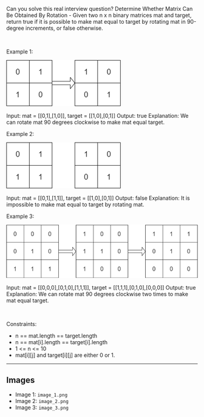 Can you solve this real interview question? Determine Whether Matrix Can Be Obtained By Rotation - Given two n x n binary matrices mat and target, return true if it is possible to make mat equal to target by rotating mat in 90-degree increments, or false otherwise.

 

Example 1:

![Example 1](./image_1.png)


Input: mat = [[0,1],[1,0]], target = [[1,0],[0,1]]
Output: true
Explanation: We can rotate mat 90 degrees clockwise to make mat equal target.


Example 2:

![Example 2](./image_2.png)


Input: mat = [[0,1],[1,1]], target = [[1,0],[0,1]]
Output: false
Explanation: It is impossible to make mat equal to target by rotating mat.


Example 3:

![Example 3](./image_3.png)


Input: mat = [[0,0,0],[0,1,0],[1,1,1]], target = [[1,1,1],[0,1,0],[0,0,0]]
Output: true
Explanation: We can rotate mat 90 degrees clockwise two times to make mat equal target.


 

Constraints:

 * n == mat.length == target.length
 * n == mat[i].length == target[i].length
 * 1 <= n <= 10
 * mat[i][j] and target[i][j] are either 0 or 1.

---

## Images

- Image 1: `image_1.png`
- Image 2: `image_2.png`
- Image 3: `image_3.png`
